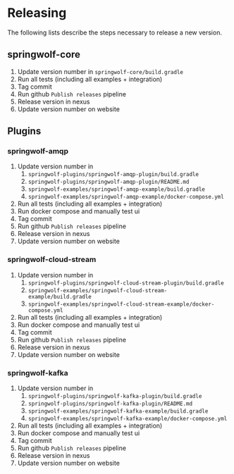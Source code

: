 # Releasing

The following lists describe the steps necessary to release a new version.

## springwolf-core
1. Update version number in `springwolf-core/build.gradle`
2. Run all tests (including all examples + integration)
3. Tag commit
4. Run github `Publish releases` pipeline
5. Release version in nexus
6. Update version number on website

## Plugins

### springwolf-amqp
1. Update version number in
   1. `springwolf-plugins/springwolf-amqp-plugin/build.gradle`
   2. `springwolf-plugins/springwolf-amqp-plugin/README.md`
   3. `springwolf-examples/springwolf-amqp-example/build.gradle`
   4. `springwolf-examples/springwolf-amqp-example/docker-compose.yml`
2. Run all tests (including all examples + integration)
3. Run docker compose and manually test ui
4. Tag commit
5. Run github `Publish releases` pipeline
6. Release version in nexus
7. Update version number on website

### springwolf-cloud-stream
1. Update version number in
   1. `springwolf-plugins/springwolf-cloud-stream-plugin/build.gradle`
   2. `springwolf-examples/springwolf-cloud-stream-example/build.gradle`
   3. `springwolf-examples/springwolf-cloud-stream-example/docker-compose.yml`
2. Run all tests (including all examples + integration)
3. Run docker compose and manually test ui
4. Tag commit
5. Run github `Publish releases` pipeline
6. Release version in nexus
7. Update version number on website

### springwolf-kafka
1. Update version number in
   1. `springwolf-plugins/springwolf-kafka-plugin/build.gradle`
   2. `springwolf-plugins/springwolf-kafka-plugin/README.md`
   3. `springwolf-examples/springwolf-kafka-example/build.gradle`
   4. `springwolf-examples/springwolf-kafka-example/docker-compose.yml`
2. Run all tests (including all examples + integration)
3. Run docker compose and manually test ui
4. Tag commit
5. Run github `Publish releases` pipeline
6. Release version in nexus
7. Update version number on website
